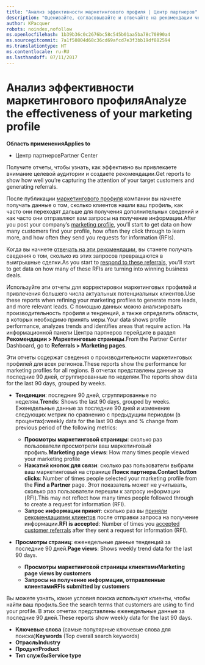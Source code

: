 ```yaml
---
title: "Анализ эффективности маркетингового профиля | Центр партнеров"
description: "Оценивайте, согласовывайте и отвечайте на рекомендации через Центр партнеров."
author: KPacquer
robots: noindex,nofollow
ms.openlocfilehash: 1b39b36c0c2676bc58c545b01aa5ba78c70890a4
ms.sourcegitcommit: 7a1f50804d68c36cd69afcd7e3f3bb19df882594
ms.translationtype: HT
ms.contentlocale: ru-RU
ms.lasthandoff: 07/11/2017
---
```

# <a name="analyze-the-effectiveness-of-your-marketing-profile"></a><span data-ttu-id="8101e-103">Анализ эффективности маркетингового профиля</span><span class="sxs-lookup"><span data-stu-id="8101e-103">Analyze the effectiveness of your marketing profile</span></span>
<!-- 
https://go.microsoft.com/fwlink/?linkid=849120
-->

**<span data-ttu-id="8101e-104">Область применения</span><span class="sxs-lookup"><span data-stu-id="8101e-104">Applies to</span></span>**

-  <span data-ttu-id="8101e-105">Центр партнеров</span><span class="sxs-lookup"><span data-stu-id="8101e-105">Partner Center</span></span>

<span data-ttu-id="8101e-106">Получите отчеты, чтобы узнать, как эффективно вы привлекаете внимание целевой аудитории и создаете рекомендации.</span><span class="sxs-lookup"><span data-stu-id="8101e-106">Get reports to show how well you’re capturing the attention of your target customers and generating referrals.</span></span>

<span data-ttu-id="8101e-107">После публикации [маркетингового профиля](create-a-marketing-profile.md) компании вы начнете получать данные о том, сколько клиентов нашли ваш профиль, как часто они переходят дальше для получения дополнительных сведений и как часто они отправляют вам запросы на получение информации.</span><span class="sxs-lookup"><span data-stu-id="8101e-107">After you post your company’s [marketing profile](create-a-marketing-profile.md), you’ll start to get data on how many customers find your profile, how often they click through to learn more, and how often they send you requests for information (RFIs).</span></span> 

<span data-ttu-id="8101e-108">Когда вы начнете [отвечать на эти рекомендации](responding-to-referrals.md), вы станете получать сведения о том, сколько из этих запросов превращаются в выигрышные сделки.</span><span class="sxs-lookup"><span data-stu-id="8101e-108">As you start to [respond to these referrals](responding-to-referrals.md), you’ll start to get data on how many of these RFIs are turning into winning business deals.</span></span>

<span data-ttu-id="8101e-109">Используйте эти отчеты для корректировки маркетинговых профилей и привлечения большего числа актуальных потенциальных клиентов.</span><span class="sxs-lookup"><span data-stu-id="8101e-109">Use these reports when refining your marketing profiles to generate more leads, and more relevant leads.</span></span> <span data-ttu-id="8101e-110">С помощью данных можно анализировать производительность профиля и тенденций, а также определить области, в которых необходимо принять меры.</span><span class="sxs-lookup"><span data-stu-id="8101e-110">Your data shows profile performance, analyzes trends and identifies areas that require action.</span></span> <span data-ttu-id="8101e-111">На информационной панели Центра партнеров перейдите в раздел **Рекомендации > Маркетинговые страницы**.</span><span class="sxs-lookup"><span data-stu-id="8101e-111">From the Partner Center Dashboard, go to **Referrals > Marketing pages**.</span></span>

<span data-ttu-id="8101e-112">Эти отчеты содержат сведения о производительности маркетинговых профилей для всех регионов.</span><span class="sxs-lookup"><span data-stu-id="8101e-112">These reports show the performance for marketing profiles for all regions.</span></span> <span data-ttu-id="8101e-113">В отчетах представлены данные за последние 90 дней, сгруппированные по неделям.</span><span class="sxs-lookup"><span data-stu-id="8101e-113">The reports show data for the last 90 days, grouped by weeks.</span></span>

*  <span data-ttu-id="8101e-114">**Тенденции**: последние 90 дней, сгруппированные по неделям.</span><span class="sxs-lookup"><span data-stu-id="8101e-114">**Trends**: Shows the last 90 days, grouped by weeks.</span></span> <span data-ttu-id="8101e-115">Еженедельные данные за последние 90 дней и изменение следующих метрик по сравнению с предыдущим периодом (в процентах):</span><span class="sxs-lookup"><span data-stu-id="8101e-115">weekly data for the last 90 days and % change from previous period of the following metrics:</span></span>

   * <span data-ttu-id="8101e-116">**Просмотры маркетинговой страницы**: сколько раз пользователи просмотрели ваш маркетинговый профиль.</span><span class="sxs-lookup"><span data-stu-id="8101e-116">**Marketing page views**: How many times people viewed your marketing profile</span></span>
   * <span data-ttu-id="8101e-117">**Нажатий кнопок для связи**: сколько раз пользователи выбрали ваш маркетинговый на странице **Поиск партнера**.</span><span class="sxs-lookup"><span data-stu-id="8101e-117">**Contact button clicks**: Number of times people selected your marketing profile from the **Find a Partner** page.</span></span> <span data-ttu-id="8101e-118">Этот показатель может не учитывать, сколько раз пользователи перешли к запросу информации (RFI).</span><span class="sxs-lookup"><span data-stu-id="8101e-118">This may not reflect how many times people followed through to create a request for information (RFI).</span></span>
   * <span data-ttu-id="8101e-119">**Запрос информации принят**: сколько раз вы [приняли рекомендациями клиентов](responding-to-referrals.md) после отправки запроса на получение информации.</span><span class="sxs-lookup"><span data-stu-id="8101e-119">**RFI is accepted**: Number of times you [accepted customer referrals](responding-to-referrals.md) after they sent a request for information (RFI).</span></span>


*  <span data-ttu-id="8101e-120">**Просмотры страниц**: еженедельные данные тенденций за последние 90 дней.</span><span class="sxs-lookup"><span data-stu-id="8101e-120">**Page views**: Shows weekly trend data for the last 90 days.</span></span>
   *  **<span data-ttu-id="8101e-121">Просмотры маркетинговой страницы клиентами</span><span class="sxs-lookup"><span data-stu-id="8101e-121">Marketing page views by customers</span></span>**
   *  **<span data-ttu-id="8101e-122">Запросы на получение информации, отправленные клиентами</span><span class="sxs-lookup"><span data-stu-id="8101e-122">RFIs submitted by customers</span></span>**

<span data-ttu-id="8101e-123">Вы можете узнать, какие условия поиска используют клиенты, чтобы найти ваш профиль.</span><span class="sxs-lookup"><span data-stu-id="8101e-123">See the search terms that customers are using to find your profile.</span></span> <span data-ttu-id="8101e-124">В этих отчетах представлены еженедельные данные за последние 90 дней.</span><span class="sxs-lookup"><span data-stu-id="8101e-124">These reports show weekly data for the last 90 days.</span></span>

*  <span data-ttu-id="8101e-125">**Ключевые слова** (самые популярные ключевые слова для поиска)</span><span class="sxs-lookup"><span data-stu-id="8101e-125">**Keywords** (Top overall search keywords)</span></span> 
*  **<span data-ttu-id="8101e-126">Отрасль</span><span class="sxs-lookup"><span data-stu-id="8101e-126">Industry</span></span>**
*  **<span data-ttu-id="8101e-127">Продукт</span><span class="sxs-lookup"><span data-stu-id="8101e-127">Product</span></span>**
*  **<span data-ttu-id="8101e-128">Тип службы</span><span class="sxs-lookup"><span data-stu-id="8101e-128">Service type</span></span>**

